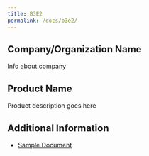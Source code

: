 ```yaml
---
title: B3E2
permalink: /docs/b3e2/
---
```


## Company/Organization Name
Info about company

## Product Name
Product description goes here

## Additional Information
 - [Sample Document](../monday/breakout3/documents/b1p1d1.pdf)